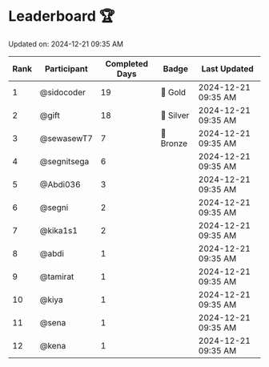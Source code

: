 # Leaderboard 🏆

Updated on: 2024-12-21 09:35 AM

| Rank | Participant       | Completed Days | Badge      | Last Updated         |
|------|-------------------|----------------|------------|----------------------|
| 1    | @sidocoder        | 19             | 🏅 Gold     | 2024-12-21 09:35 AM |
| 2    | @gift             | 18             | 🥈 Silver   | 2024-12-21 09:35 AM |
| 3    | @sewasewT7        | 7              | 🥉 Bronze   | 2024-12-21 09:35 AM |
| 4    | @segnitsega       | 6              |            | 2024-12-21 09:35 AM |
| 5    | @Abdi036          | 3              |            | 2024-12-21 09:35 AM |
| 6    | @segni            | 2              |            | 2024-12-21 09:35 AM |
| 7    | @kika1s1          | 2              |            | 2024-12-21 09:35 AM |
| 8    | @abdi             | 1              |            | 2024-12-21 09:35 AM |
| 9    | @tamirat          | 1              |            | 2024-12-21 09:35 AM |
| 10   | @kiya             | 1              |            | 2024-12-21 09:35 AM |
| 11   | @sena             | 1              |            | 2024-12-21 09:35 AM |
| 12   | @kena             | 1              |            | 2024-12-21 09:35 AM |
